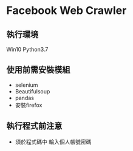 # Facebook Web Crawler

## 執行環境
Win10
Python3.7

## 使用前需安裝模組

* selenium
* Beautifulsoup
* pandas
* 安裝firefox

## 執行程式前注意
* 須於程式碼中 輸入個人帳號密碼

